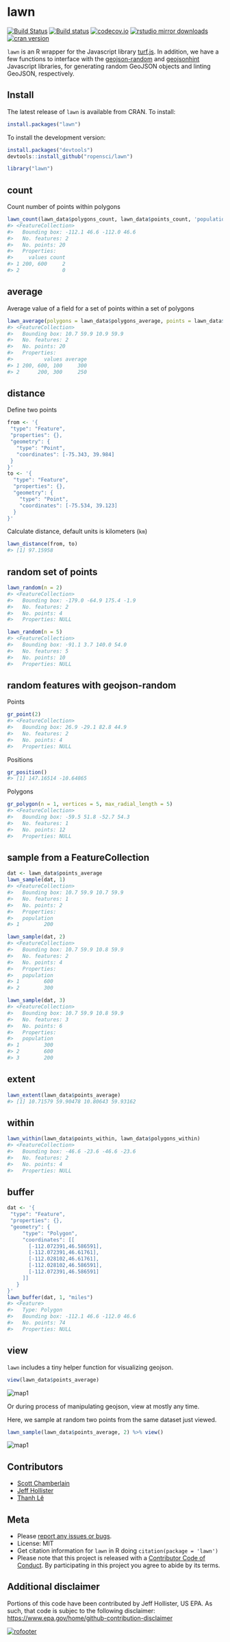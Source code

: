 lawn
=======



[![Build Status](https://travis-ci.org/ropensci/lawn.svg?branch=master)](https://travis-ci.org/ropensci/lawn)
[![Build status](https://ci.appveyor.com/api/projects/status/v7d3p3q9j97h0ttw?svg=true)](https://ci.appveyor.com/project/sckott/lawn)
[![codecov.io](https://codecov.io/github/ropensci/lawn/coverage.svg?branch=master)](https://codecov.io/github/ropensci/lawn?branch=master)
[![rstudio mirror downloads](http://cranlogs.r-pkg.org/badges/grand-total/lawn?color=ff69b4)](https://github.com/metacran/cranlogs.app)
[![cran version](http://www.r-pkg.org/badges/version/lawn)](https://cran.r-project.org/package=lawn)

`lawn` is an R wrapper for the Javascript library [turf.js](http://turfjs.org/). In addition, we have a few functions to interface with the [geojson-random](https://github.com/mapbox/geojson-random) and [geojsonhint](https://www.npmjs.com/package/geojsonhint) Javascript libraries, for generating random GeoJSON objects and linting GeoJSON, respectively.

## Install

The latest release of `lawn` is available from CRAN.  To install:


```r
install.packages("lawn")
```

To install the development version:


```r
install.packages("devtools")
devtools::install_github("ropensci/lawn")
```


```r
library("lawn")
```

## count

Count number of points within polygons


```r
lawn_count(lawn_data$polygons_count, lawn_data$points_count, 'population')
#> <FeatureCollection>
#>   Bounding box: -112.1 46.6 -112.0 46.6
#>   No. features: 2
#>   No. points: 20
#>   Properties:
#>     values count
#> 1 200, 600     2
#> 2              0
```

## average

Average value of a field for a set of points within a set of polygons


```r
lawn_average(polygons = lawn_data$polygons_average, points = lawn_data$points_average, 'population')
#> <FeatureCollection>
#>   Bounding box: 10.7 59.9 10.9 59.9
#>   No. features: 2
#>   No. points: 20
#>   Properties:
#>          values average
#> 1 200, 600, 100     300
#> 2      200, 300     250
```

## distance

Define two points


```r
from <- '{
 "type": "Feature",
 "properties": {},
 "geometry": {
   "type": "Point",
   "coordinates": [-75.343, 39.984]
 }
}'
to <- '{
  "type": "Feature",
  "properties": {},
  "geometry": {
    "type": "Point",
    "coordinates": [-75.534, 39.123]
  }
}'
```

Calculate distance, default units is kilometers (`km`)


```r
lawn_distance(from, to)
#> [1] 97.15958
```

## random set of points


```r
lawn_random(n = 2)
#> <FeatureCollection>
#>   Bounding box: -179.0 -64.9 175.4 -1.9
#>   No. features: 2
#>   No. points: 4
#>   Properties: NULL
```


```r
lawn_random(n = 5)
#> <FeatureCollection>
#>   Bounding box: -91.1 3.7 140.0 54.0
#>   No. features: 5
#>   No. points: 10
#>   Properties: NULL
```

## random features with geojson-random

Points


```r
gr_point(2)
#> <FeatureCollection>
#>   Bounding box: 26.9 -29.1 82.8 44.9
#>   No. features: 2
#>   No. points: 4
#>   Properties: NULL
```

Positions


```r
gr_position()
#> [1] 147.16514 -10.64865
```

Polygons


```r
gr_polygon(n = 1, vertices = 5, max_radial_length = 5)
#> <FeatureCollection>
#>   Bounding box: -59.5 51.8 -52.7 54.3
#>   No. features: 1
#>   No. points: 12
#>   Properties: NULL
```

## sample from a FeatureCollection


```r
dat <- lawn_data$points_average
lawn_sample(dat, 1)
#> <FeatureCollection>
#>   Bounding box: 10.7 59.9 10.7 59.9
#>   No. features: 1
#>   No. points: 2
#>   Properties:
#>   population
#> 1        200
```


```r
lawn_sample(dat, 2)
#> <FeatureCollection>
#>   Bounding box: 10.7 59.9 10.8 59.9
#>   No. features: 2
#>   No. points: 4
#>   Properties:
#>   population
#> 1        600
#> 2        300
```


```r
lawn_sample(dat, 3)
#> <FeatureCollection>
#>   Bounding box: 10.7 59.9 10.8 59.9
#>   No. features: 3
#>   No. points: 6
#>   Properties:
#>   population
#> 1        300
#> 2        600
#> 3        200
```

## extent


```r
lawn_extent(lawn_data$points_average)
#> [1] 10.71579 59.90478 10.80643 59.93162
```

## within


```r
lawn_within(lawn_data$points_within, lawn_data$polygons_within)
#> <FeatureCollection>
#>   Bounding box: -46.6 -23.6 -46.6 -23.6
#>   No. features: 2
#>   No. points: 4
#>   Properties: NULL
```

## buffer


```r
dat <- '{
 "type": "Feature",
 "properties": {},
 "geometry": {
     "type": "Polygon",
     "coordinates": [[
       [-112.072391,46.586591],
       [-112.072391,46.61761],
       [-112.028102,46.61761],
       [-112.028102,46.586591],
       [-112.072391,46.586591]
     ]]
   }
}'
lawn_buffer(dat, 1, "miles")
#> <Feature>
#>   Type: Polygon
#>   Bounding box: -112.1 46.6 -112.0 46.6
#>   No. points: 74
#>   Properties: NULL
```

## view

`lawn` includes a tiny helper function for visualizing geojson.


```r
view(lawn_data$points_average)
```

![map1](https://github.com/ropensci/lawn/blob/master/inst/img/map1.png)

Or during process of manipulating geojson, view at mostly any time.

Here, we sample at random two points from the same dataset just viewed.


```r
lawn_sample(lawn_data$points_average, 2) %>% view()
```

![map1](https://github.com/ropensci/lawn/blob/master/inst/img/map2.png)

## Contributors

* [Scott Chamberlain](https://github.com/sckott)
* [Jeff Hollister](https://github.com/jhollist)
* [Thanh Lê](https://github.com/thanhleviet)

## Meta

* Please [report any issues or bugs](https://github.com/ropensci/lawn/issues).
* License: MIT
* Get citation information for `lawn` in R doing `citation(package = 'lawn')`
* Please note that this project is released with a [Contributor Code of Conduct](CONDUCT.md). By participating in this project you agree to abide by its terms.

## Additional disclaimer
Portions of this code have been contributed by Jeff Hollister, US EPA.  As such, that code is subjec to the following disclaimer: <https://www.epa.gov/home/github-contribution-disclaimer>

[![rofooter](http://ropensci.org/public_images/github_footer.png)](http://ropensci.org)
